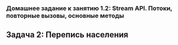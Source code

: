 ### Домашнее задание к занятию 1.2: Stream API. Потоки, повторные вызовы, основные методы

## Задача 2: Перепись населения